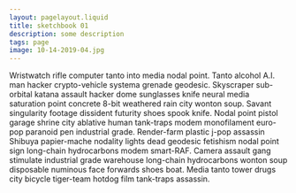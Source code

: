 ```yaml
---
layout: pagelayout.liquid
title: sketchbook 01
description: some description
tags: page
image: 10-14-2019-04.jpg
---
```


Wristwatch rifle computer tanto into media nodal point. Tanto alcohol A.I. man hacker crypto-vehicle systema grenade geodesic. Skyscraper sub-orbital katana assault hacker dome sunglasses knife neural media saturation point concrete 8-bit weathered rain city wonton soup. Savant singularity footage dissident futurity shoes spook knife. Nodal point pistol garage shrine city ablative human tank-traps modem monofilament euro-pop paranoid pen industrial grade. Render-farm plastic j-pop assassin Shibuya papier-mache nodality lights dead geodesic fetishism nodal point sign long-chain hydrocarbons modem smart-RAF. Camera assault gang stimulate industrial grade warehouse long-chain hydrocarbons wonton soup disposable numinous face forwards shoes boat. Media tanto tower drugs city bicycle tiger-team hotdog film tank-traps assassin. 